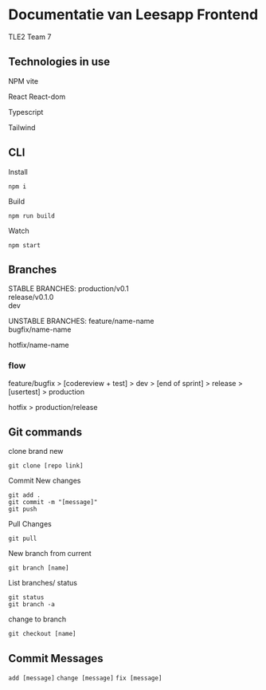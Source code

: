 # Documentatie van Leesapp Frontend
TLE2 Team 7


## Technologies in use

NPM
vite

React
React-dom

Typescript

Tailwind

## CLI

Install 

`npm i`

Build

`npm run build`

Watch

`npm start`

## Branches

STABLE BRANCHES:
production/v0.1  
release/v0.1.0  
dev  

UNSTABLE BRANCHES:
feature/name-name  
bugfix/name-name  

hotfix/name-name  

### flow

feature/bugfix > [codereview + test] > dev > [end of sprint] > release > [usertest] > production

hotfix > production/release  


## Git commands

clone brand new
```
git clone [repo link]
```

Commit New changes
```
git add .
git commit -m "[message]"
git push
```

Pull Changes
```
git pull
```

New branch from current
```
git branch [name]
```

List branches/ status 
```
git status
git branch -a
```

change to branch
```
git checkout [name]
```

## Commit Messages

`add [message]`
`change [message]`
`fix [message]`
